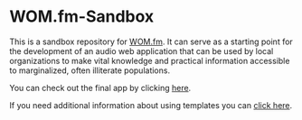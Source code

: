 # WOM.fm-Sandbox

This is a sandbox repository for [WOM.fm](https://wom.fm). It can serve as a starting point for the development of an audio web application that can be used by local organizations to make vital knowledge and practical information accessible to marginalized, often illiterate populations.

You can check out the final app by clicking [here](https://oseqorg.github.io/WOM.fm-Sandbox/).

If you need additional information about using templates you can [click here](https://docs.github.com/en/repositories/creating-and-managing-repositories/creating-a-repository-from-a-template).


